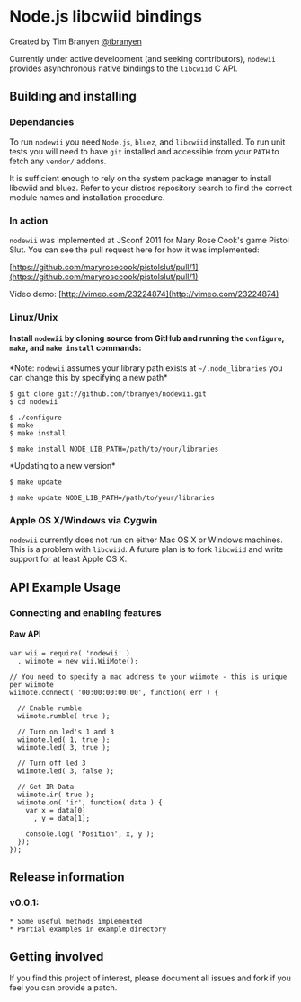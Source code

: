 Node.js libcwiid bindings
=======================

Created by Tim Branyen [@tbranyen](http://twitter.com/tbranyen)

Currently under active development (and seeking contributors), `nodewii` provides asynchronous native bindings to the `libcwiid` C API.

Building and installing
-----------------------

### Dependancies ###
To run `nodewii` you need `Node.js`, `bluez`, and `libcwiid` installed. To run unit tests you will need to have `git` installed and accessible from your `PATH` to fetch any `vendor/` addons. 

It is sufficient enough to rely on the system package manager to install libcwiid and bluez.  Refer to your distros repository search
to find the correct module names and installation procedure.

### In action ###
`nodewii` was implemented at JSconf 2011 for Mary Rose Cook's game Pistol Slut.  You can see the pull request here for how it was implemented:

[https://github.com/maryrosecook/pistolslut/pull/1](https://github.com/maryrosecook/pistolslut/pull/1)

Video demo: [http://vimeo.com/23224874](http://vimeo.com/23224874)

### Linux/Unix ###

#### Install `nodewii` by cloning source from __GitHub__ and running the `configure`, `make`, and `make install` commands: ####
\*Note: `nodewii` assumes your library path exists at `~/.node_libraries` you can change this by specifying a new path\*
    
    $ git clone git://github.com/tbranyen/nodewii.git
    $ cd nodewii

    $ ./configure
    $ make
    $ make install
    
    $ make install NODE_LIB_PATH=/path/to/your/libraries

\*Updating to a new version\*

    $ make update

    $ make update NODE_LIB_PATH=/path/to/your/libraries

### Apple OS X/Windows via Cygwin ###
`nodewii` currently does not run on either Mac OS X or Windows machines.  This is a problem with `libcwiid`.  A future plan is to
fork `libcwiid` and write support for at least Apple OS X.


API Example Usage
-----------------

### Connecting and enabling features ###

#### Raw API ####

    var wii = require( 'nodewii' )
      , wiimote = new wii.WiiMote();

    // You need to specify a mac address to your wiimote - this is unique per wiimote
    wiimote.connect( '00:00:00:00:00', function( err ) {

      // Enable rumble
      wiimote.rumble( true );

      // Turn on led's 1 and 3
      wiimote.led( 1, true );
      wiimote.led( 3, true );

      // Turn off led 3
      wiimote.led( 3, false );

      // Get IR Data
      wiimote.ir( true );
      wiimote.on( 'ir', function( data ) {
        var x = data[0]
          , y = data[1];

        console.log( 'Position', x, y );
      });
    });

Release information
-------------------

### v0.0.1: ###
    * Some useful methods implemented
    * Partial examples in example directory

Getting involved
----------------

If you find this project of interest, please document all issues and fork if you feel you can provide a patch.  
